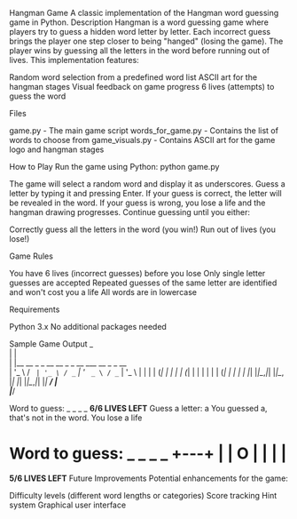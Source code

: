 Hangman Game
A classic implementation of the Hangman word guessing game in Python.
Description
Hangman is a word guessing game where players try to guess a hidden word letter by letter. Each incorrect guess brings the player one step closer to being "hanged" (losing the game). The player wins by guessing all the letters in the word before running out of lives.
This implementation features:

Random word selection from a predefined word list
ASCII art for the hangman stages
Visual feedback on game progress
6 lives (attempts) to guess the word

Files

game.py - The main game script
words_for_game.py - Contains the list of words to choose from
game_visuals.py - Contains ASCII art for the game logo and hangman stages

How to Play
Run the game using Python:
python game.py

The game will select a random word and display it as underscores.
Guess a letter by typing it and pressing Enter.
If your guess is correct, the letter will be revealed in the word.
If your guess is wrong, you lose a life and the hangman drawing progresses.
Continue guessing until you either:

Correctly guess all the letters in the word (you win!)
Run out of lives (you lose!)



Game Rules

You have 6 lives (incorrect guesses) before you lose
Only single letter guesses are accepted
Repeated guesses of the same letter are identified and won't cost you a life
All words are in lowercase

Requirements

Python 3.x
No additional packages needed

Sample Game Output
 _                                             
| |                                            
| |__   __ _ _ __   __ _ _ __ ___   __ _ _ __  
| '_ \ / _` | '_ \ / _` | '_ ` _ \ / _` | '_ \ 
| | | | (_| | | | | (_| | | | | | | (_| | | | |
|_| |_|\__,_|_| |_|\__, |_| |_| |_|\__,_|_| |_|
                    __/ |                      
                   |___/                       

Word to guess: _ _ _ _
****************************6/6 LIVES LEFT****************************
Guess a letter: a
You guessed a, that's not in the word. You lose a life

Word to guess: _ _ _ _
  +---+
  |   |
  O   |
      |
      |
      |
=========
****************************5/6 LIVES LEFT****************************
Future Improvements
Potential enhancements for the game:

Difficulty levels (different word lengths or categories)
Score tracking
Hint system
Graphical user interface
